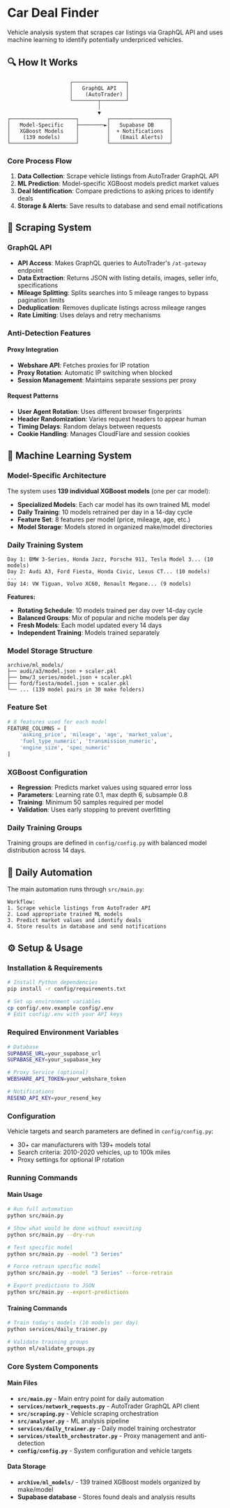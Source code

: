 # Car Deal Finder

Vehicle analysis system that scrapes car listings via GraphQL API and uses machine learning to identify potentially underpriced vehicles.

## 🔍 How It Works

```
                    ┌─────────────────┐
                    │   GraphQL API   │
                    │    (AutoTrader) │
                    └────────┬────────┘
                             │
                             ▼
┌─────────────────────┐         ┌───────────────────┐
│   Model-Specific    ├────────►│   Supabase DB     │
│   XGBoost Models    │         │  + Notifications  │
│    (139 models)     │         │   (Email Alerts)  │
└─────────────────────┘         └───────────────────┘
```

### Core Process Flow

1. **Data Collection**: Scrape vehicle listings from AutoTrader GraphQL API
2. **ML Prediction**: Model-specific XGBoost models predict market values
3. **Deal Identification**: Compare predictions to asking prices to identify deals
4. **Storage & Alerts**: Save results to database and send email notifications

## 🔧 Scraping System

### GraphQL API
- **API Access**: Makes GraphQL queries to AutoTrader's `/at-gateway` endpoint
- **Data Extraction**: Returns JSON with listing details, images, seller info, specifications
- **Mileage Splitting**: Splits searches into 5 mileage ranges to bypass pagination limits
- **Deduplication**: Removes duplicate listings across mileage ranges
- **Rate Limiting**: Uses delays and retry mechanisms

### Anti-Detection Features

#### Proxy Integration
- **Webshare API**: Fetches proxies for IP rotation
- **Proxy Rotation**: Automatic IP switching when blocked
- **Session Management**: Maintains separate sessions per proxy

#### Request Patterns
- **User Agent Rotation**: Uses different browser fingerprints
- **Header Randomization**: Varies request headers to appear human
- **Timing Delays**: Random delays between requests
- **Cookie Handling**: Manages CloudFlare and session cookies

## 🤖 Machine Learning System

### Model-Specific Architecture
The system uses **139 individual XGBoost models** (one per car model):

- **Specialized Models**: Each car model has its own trained ML model
- **Daily Training**: 10 models retrained per day in a 14-day cycle
- **Feature Set**: 8 features per model (price, mileage, age, etc.)
- **Model Storage**: Models stored in organized make/model directories

### Daily Training System
```
Day 1: BMW 3-Series, Honda Jazz, Porsche 911, Tesla Model 3... (10 models)
Day 2: Audi A3, Ford Fiesta, Honda Civic, Lexus CT... (10 models)
...
Day 14: VW Tiguan, Volvo XC60, Renault Megane... (9 models)
```

**Features:**
- **Rotating Schedule**: 10 models trained per day over 14-day cycle
- **Balanced Groups**: Mix of popular and niche models per day
- **Fresh Models**: Each model updated every 14 days
- **Independent Training**: Models trained separately

### Model Storage Structure
```
archive/ml_models/
├── audi/a3/model.json + scaler.pkl
├── bmw/3_series/model.json + scaler.pkl
├── ford/fiesta/model.json + scaler.pkl
└── ... (139 model pairs in 30 make folders)
```

### Feature Set
```python
# 8 features used for each model
FEATURE_COLUMNS = [
    'asking_price', 'mileage', 'age', 'market_value',
    'fuel_type_numeric', 'transmission_numeric',
    'engine_size', 'spec_numeric'
]
```

### XGBoost Configuration
- **Regression**: Predicts market values using squared error loss
- **Parameters**: Learning rate 0.1, max depth 6, subsample 0.8
- **Training**: Minimum 50 samples required per model
- **Validation**: Uses early stopping to prevent overfitting

### Daily Training Groups
Training groups are defined in `config/config.py` with balanced model distribution across 14 days.

## 🤖 Daily Automation

The main automation runs through `src/main.py`:
```
Workflow:
1. Scrape vehicle listings from AutoTrader API
2. Load appropriate trained ML models
3. Predict market values and identify deals
4. Store results in database and send notifications
```

## ⚙️ Setup & Usage

### Installation & Requirements
```bash
# Install Python dependencies
pip install -r config/requirements.txt

# Set up environment variables
cp config/.env.example config/.env
# Edit config/.env with your API keys
```

### Required Environment Variables
```bash
# Database
SUPABASE_URL=your_supabase_url
SUPABASE_KEY=your_supabase_key

# Proxy Service (optional)
WEBSHARE_API_TOKEN=your_webshare_token

# Notifications
RESEND_API_KEY=your_resend_key
```

### Configuration

Vehicle targets and search parameters are defined in `config/config.py`:
- 30+ car manufacturers with 139+ models total
- Search criteria: 2010-2020 vehicles, up to 100k miles
- Proxy settings for optional IP rotation

### Running Commands

#### Main Usage
```bash
# Run full automation
python src/main.py

# Show what would be done without executing
python src/main.py --dry-run

# Test specific model
python src/main.py --model "3 Series"

# Force retrain specific model
python src/main.py --model "3 Series" --force-retrain

# Export predictions to JSON
python src/main.py --export-predictions
```

#### Training Commands
```bash
# Train today's models (10 models per day)
python services/daily_trainer.py

# Validate training groups
python ml/validate_groups.py
```

### Core System Components

#### Main Files
- **`src/main.py`** - Main entry point for daily automation
- **`services/network_requests.py`** - AutoTrader GraphQL API client
- **`src/scraping.py`** - Vehicle scraping orchestration
- **`src/analyser.py`** - ML analysis pipeline
- **`services/daily_trainer.py`** - Daily model training orchestrator
- **`services/stealth_orchestrator.py`** - Proxy management and anti-detection
- **`config/config.py`** - System configuration and vehicle targets

#### Data Storage
- **`archive/ml_models/`** - 139 trained XGBoost models organized by make/model
- **Supabase database** - Stores found deals and analysis results